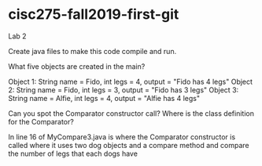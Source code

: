 # cisc275-fall2019-first-git
Lab 2

Create java files to make this code compile and run.

What five objects are created in the main?

Object 1: String name = Fido, int legs = 4, output = "Fido has 4 legs"
Object 2: String name = Fido, int legs = 3, output = "Fido has 3 legs"
Object 3: String name = Alfie, int legs = 4, output = "Alfie has 4 legs"

Can you spot the Comparator constructor call? Where is the class definition for the Comparator?

In line 16 of MyCompare3.java is where the Comparator constructor is called where it uses two dog objects and 
a compare method and compare the number of legs that each dogs have
